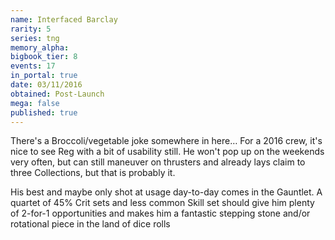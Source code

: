 ```yaml
---
name: Interfaced Barclay
rarity: 5
series: tng
memory_alpha:
bigbook_tier: 8
events: 17
in_portal: true
date: 03/11/2016
obtained: Post-Launch
mega: false
published: true
---
```


There's a Broccoli/vegetable joke somewhere in here… For a 2016 crew, it's nice to see Reg with a bit of usability still. He won't pop up on the weekends very often, but can still maneuver on thrusters and already lays claim to three Collections, but that is probably it.

His best and maybe only shot at usage day-to-day comes in the Gauntlet. A quartet of 45% Crit sets and less common Skill set should give him plenty of 2-for-1 opportunities and makes him a fantastic stepping stone and/or rotational piece in the land of dice rolls
